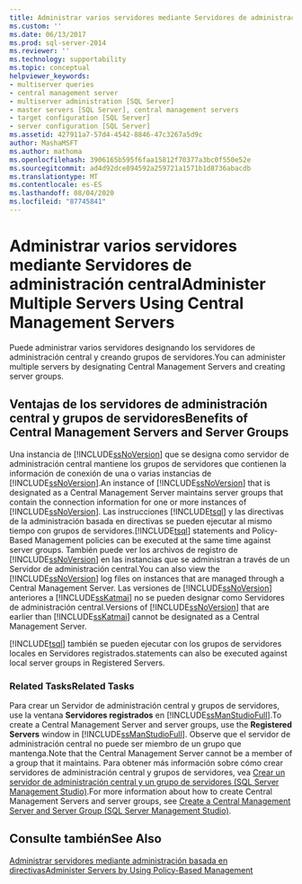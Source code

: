```yaml
---
title: Administrar varios servidores mediante Servidores de administración central | Microsoft Docs
ms.custom: ''
ms.date: 06/13/2017
ms.prod: sql-server-2014
ms.reviewer: ''
ms.technology: supportability
ms.topic: conceptual
helpviewer_keywords:
- multiserver queries
- central management server
- multiserver administration [SQL Server]
- master servers [SQL Server], central management servers
- target configuration [SQL Server]
- server configuration [SQL Server]
ms.assetid: 427911a7-57d4-4542-8846-47c3267a5d9c
author: MashaMSFT
ms.author: mathoma
ms.openlocfilehash: 3906165b595f6faa15812f70377a3bc0f550e52e
ms.sourcegitcommit: ad4d92dce894592a259721a1571b1d8736abacdb
ms.translationtype: MT
ms.contentlocale: es-ES
ms.lasthandoff: 08/04/2020
ms.locfileid: "87745841"
---
```

# <a name="administer-multiple-servers-using-central-management-servers"></a><span data-ttu-id="b279d-102">Administrar varios servidores mediante Servidores de administración central</span><span class="sxs-lookup"><span data-stu-id="b279d-102">Administer Multiple Servers Using Central Management Servers</span></span>
  <span data-ttu-id="b279d-103">Puede administrar varios servidores designando los servidores de administración central y creando grupos de servidores.</span><span class="sxs-lookup"><span data-stu-id="b279d-103">You can administer multiple servers by designating Central Management Servers and creating server groups.</span></span>  
  
## <a name="benefits-of-central-management-servers-and-server-groups"></a><span data-ttu-id="b279d-104">Ventajas de los servidores de administración central y grupos de servidores</span><span class="sxs-lookup"><span data-stu-id="b279d-104">Benefits of Central Management Servers and Server Groups</span></span>  
 <span data-ttu-id="b279d-105">Una instancia de [!INCLUDE[ssNoVersion](../includes/ssnoversion-md.md)] que se designa como servidor de administración central mantiene los grupos de servidores que contienen la información de conexión de una o varias instancias de [!INCLUDE[ssNoVersion](../includes/ssnoversion-md.md)].</span><span class="sxs-lookup"><span data-stu-id="b279d-105">An instance of [!INCLUDE[ssNoVersion](../includes/ssnoversion-md.md)] that is designated as a Central Management Server maintains server groups that contain the connection information for one or more instances of [!INCLUDE[ssNoVersion](../includes/ssnoversion-md.md)].</span></span> <span data-ttu-id="b279d-106">Las instrucciones [!INCLUDE[tsql](../includes/tsql-md.md)] y las directivas de la administración basada en directivas se pueden ejecutar al mismo tiempo con grupos de servidores.</span><span class="sxs-lookup"><span data-stu-id="b279d-106">[!INCLUDE[tsql](../includes/tsql-md.md)] statements and Policy-Based Management policies can be executed at the same time against server groups.</span></span> <span data-ttu-id="b279d-107">También puede ver los archivos de registro de [!INCLUDE[ssNoVersion](../includes/ssnoversion-md.md)] en las instancias que se administran a través de un Servidor de administración central.</span><span class="sxs-lookup"><span data-stu-id="b279d-107">You can also view the [!INCLUDE[ssNoVersion](../includes/ssnoversion-md.md)] log files on instances that are managed through a Central Management Server.</span></span> <span data-ttu-id="b279d-108">Las versiones de [!INCLUDE[ssNoVersion](../includes/ssnoversion-md.md)] anteriores a [!INCLUDE[ssKatmai](../includes/sskatmai-md.md)] no se pueden designar como Servidores de administración central.</span><span class="sxs-lookup"><span data-stu-id="b279d-108">Versions of [!INCLUDE[ssNoVersion](../includes/ssnoversion-md.md)] that are earlier than [!INCLUDE[ssKatmai](../includes/sskatmai-md.md)] cannot be designated as a Central Management Server.</span></span>  
  
 [!INCLUDE[tsql](../includes/tsql-md.md)] <span data-ttu-id="b279d-109">también se pueden ejecutar con los grupos de servidores locales en Servidores registrados.</span><span class="sxs-lookup"><span data-stu-id="b279d-109">statements can also be executed against local server groups in Registered Servers.</span></span>  
  
### <a name="related-tasks"></a><span data-ttu-id="b279d-110">Related Tasks</span><span class="sxs-lookup"><span data-stu-id="b279d-110">Related Tasks</span></span>  
 <span data-ttu-id="b279d-111">Para crear un Servidor de administración central y grupos de servidores, use la ventana **Servidores registrados** en [!INCLUDE[ssManStudioFull](../includes/ssmanstudiofull-md.md)].</span><span class="sxs-lookup"><span data-stu-id="b279d-111">To create a Central Management Server and server groups, use the **Registered Servers** window in [!INCLUDE[ssManStudioFull](../includes/ssmanstudiofull-md.md)].</span></span> <span data-ttu-id="b279d-112">Observe que el servidor de administración central no puede ser miembro de un grupo que mantenga.</span><span class="sxs-lookup"><span data-stu-id="b279d-112">Note that the Central Management Server cannot be a member of a group that it maintains.</span></span> <span data-ttu-id="b279d-113">Para obtener más información sobre cómo crear servidores de administración central y grupos de servidores, vea [Crear un servidor de administración central y un grupo de servidores &#40;SQL Server Management Studio&#41;](../ssms/register-servers/create-a-central-management-server-and-server-group.md).</span><span class="sxs-lookup"><span data-stu-id="b279d-113">For more information about how to create Central Management Servers and server groups, see [Create a Central Management Server and Server Group &#40;SQL Server Management Studio&#41;](../ssms/register-servers/create-a-central-management-server-and-server-group.md).</span></span>  
  
## <a name="see-also"></a><span data-ttu-id="b279d-114">Consulte también</span><span class="sxs-lookup"><span data-stu-id="b279d-114">See Also</span></span>  
 [<span data-ttu-id="b279d-115">Administrar servidores mediante administración basada en directivas</span><span class="sxs-lookup"><span data-stu-id="b279d-115">Administer Servers by Using Policy-Based Management</span></span>](policy-based-management/administer-servers-by-using-policy-based-management.md)  
  
  
